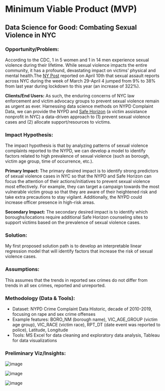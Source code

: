 # Minimum Viable Product (MVP)

## Data Science for Good: Combating Sexual Violence in NYC

### Opportunity/Problem:
According to the CDC, 1 in 5 women and 1 in 14 men experience sexual violence during their lifetime.  While sexual violence impacts the entire community, it has a profound, devastating impact on victims' physical and mental health.The [NY Post](https://nypost.com/2021/04/10/sexual-assault-across-nyc-up-125-from-same-time-last-year/) reported on April 10th that sexual assault reports across NYC during the week of March 29-April 4 jumped from 9% to 38% from last year during lockdown to this year (an increase of 322%). 

**Clients/End Users:**
As such, the enduring concerns of NYC law enforcement and victim advocacy groups to prevent sexual violence remain as urgent as ever. Harnessing data science methods on NYPD Complaint Data, we can provide the NYPD and [Safe Horizon](https://www.safehorizon.org/our-services/what-we-do/) (a victim assistance nonprofit in NYC) a data-driven approach to (1) prevent sexual violence cases and (2) allocate support/resources to victims.

### Impact Hypothesis:
The impact hypothesis is that by analyzing patterns of sexual violence complaints reported to the NYPD, we can develop a model to identify factors related to high prevalence of sexual violence (such as borough, victim age group, time of occurrence, etc.).

**Primary Impact:** The primary desired impact is to identify strong predictors of sexual violence cases in NYC so that the NYPD and Safe Horizon can focus the attention of their actions/initiatives to prevent sexual violence most effectively. For example, they can target a campaign towards the most vulnerable victim group so that they are aware of their heightened risk and take extra precautions to stay vigilant. Additionally, the NYPD could increase officer presence in high-risk areas.

**Secondary Impact:** The secondary desired impact is to identify which boroughs/locations require additional Safe Horizon counseling sites to support victims based on the prevalence of sexual violence cases.

### Solution:
My first proposed solution path is to develop an interpretable linear regression model that will identify factors that increase the risk of sexual violence cases.

### Assumptions:
This assumes that the trends in reported sex crimes do not differ from trends in all sex crimes, reported and unreported.

### Methodology (Data & Tools):
* Dataset: NYPD Crime Complaint Data Historic, decade of 2010-2019, focusing on rape and sex crime offenses
* Example features: BORO_NM (borough name), VIC_AGE_GROUP (victim age group), VIC_RACE (victim race), RPT_DT (date event was reported to police), Latitude, Longitude
* Tools: MS Excel for data cleaning and exploratory data analysis, Tableau for data visualizations

### Preliminary Viz/Insights:
![image](https://user-images.githubusercontent.com/87044440/129921449-fb4872d3-0aa9-455f-9df1-015d6e74cd11.png)

![image](https://user-images.githubusercontent.com/87044440/129921500-617cc0fb-1a9f-4793-8d58-e19509fc1cc2.png)

![image](https://user-images.githubusercontent.com/87044440/129921543-8b430b1c-b007-4f14-9f78-b386a6292f01.png)
